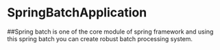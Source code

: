 # SpringBatchApplication

##Spring batch is one of the core module of spring framework and using this spring batch you can create robust batch processing system.
